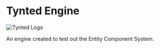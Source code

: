 # Tynted Engine
![Tynted Logo](https://github.com/rogersteve97/TyntedWikiResources/TyntedLogo.png)

An engine created to test out the Entity Component System.

